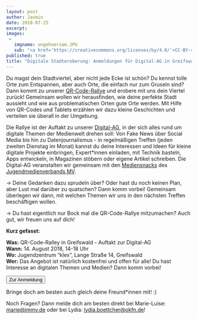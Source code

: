```yaml
---
layout: post
author: Jasmin
date: 2018-07-25
excerpt:
images:
 -
   imgname: ungehoersam.JPG
   sub: "<a href='https://creativecommons.org/licenses/by/4.0/'>CC-BY-4.0</a> Foto: Matthias Löwe"
published: true
title: "Digitale Stadteroberung: Anmeldungen für Digital-AG in Greifswald gestartet!"
---
```


Du magst dein Stadtviertel, aber nicht jede Ecke ist schön? Du kennst tolle Orte zum Entspannen, aber auch Orte, die einfach nur zum Gruseln sind? Dann kommt zu unserer [QR-Code-Rallye](https://demokratielabore.de/workshops/ungehoersam) und erobere mit uns dein Viertel zurück! Gemeinsam wollen wir herausfinden, wie deine perfekte Stadt aussieht und wie aus problematischen Orten gute Orte werden. Mit Hilfe von QR-Codes und Tablets erzählen wir dazu kleine Geschichten und verteilen sie überall in der Umgebung.

Die Rallye ist der Auftakt zu unserer [Digital-AG](https://demokratielabore.de/angebot/digital-ags/), in der sich alles rund um digitale Themen der Medienwelt drehen soll: Von Fake News über Social Media bis hin zu Datenjournalismus - in regelmäßigen Treffen (jeden zweiten Dienstag im Monat) kannst du deine Interessen und Ideen für kleine digitale Projekte einbringen, Expert*innen einladen, mit Technik basteln, Apps entwickeln, in Magazinen stöbern oder eigene Artikel schreiben. Die Digital-AG veranstalten wir gemeinsam mit den [Mediensnacks](https://www.jmmv.de/mediensnacks/) des [Jugendmedienverbands MV](https://www.jmmv.de).

→ Deine Gedanken dazu sprudeln über? Oder hast du noch keinen Plan, aber Lust mal darüber zu quatschen? Dann komm vorbei! Gemeinsam überlegen wir dann, mit welchen Themen wir uns in den nächsten Treffen beschäftigen wollen. 

→ Du hast eigentlich nur Bock mal die QR-Code-Rallye mitzumachen? Auch gut, wir freuen uns auf dich!

**Kurz gefasst:**

**Was:** QR-Code-Ralley in Greifswald - Auftakt zur Digital-AG <br>
**Wann:** 14. August 2018, 14-18 Uhr <br>
**Wo:** Jugendzentrum “klex”, Lange Straße 14, Greifswald <br> 
**Wer:** Das Angebot ist natürlich kostenfrei und offen für alle! Du hast Interesse an digitalen Themen und Medien? Dann komm vorbei! <br>

<a href="https://bit.ly/2JBrdUs"><button class="btn btn-start color-2">Zur Anmeldung</button></a>

Bringe doch am besten auch gleich deine Freund*innen mit! :)

Noch Fragen? Dann melde dich am besten direkt bei Marie-Luise: [marie@jmmv.de](https://mailto:marie@jmmv.de) oder bei Lydia: [lydia.boettcher@okfn.de](https://mailto:lydia.boettcher@okfn.de)! 

